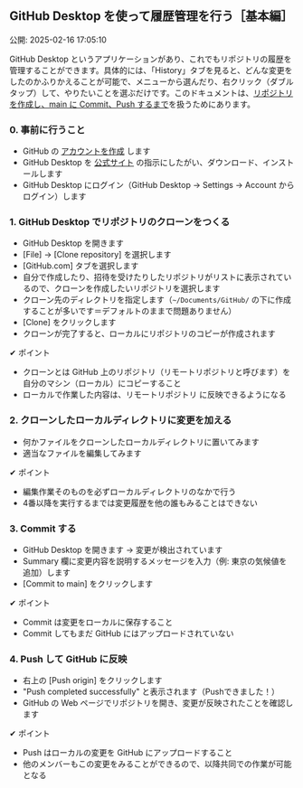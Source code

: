 ## GitHub Desktop を使って履歴管理を行う［基本編］

公開: 2025-02-16 17:05:10


GitHub Desktop というアプリケーションがあり、これでもリポジトリの履歴を管理することができます。具体的には、「History」タブを見ると、どんな変更をしたのかふりかえることが可能で、メニューから選んだり、右クリック（ダブルタップ）して、やりたいことを選ぶだけです。このドキュメントは、<ins>リポジトリを作成し、main に Commit、Push するまで</ins>を扱うためにあります。


### 0. 事前に行うこと
-   GitHub の [アカウントを作成](https://docs.github.com/ja/get-started/start-your-journey/creating-an-account-on-github) します
-	GitHub Desktop を [公式サイト](https://docs.github.com/ja/desktop/installing-and-authenticating-to-github-desktop/installing-github-desktop) の指示にしたがい、ダウンロード、インストールします
-	GitHub Desktop にログイン（GitHub Desktop → Settings → Account からログイン）します

### 1. GitHub Desktop でリポジトリのクローンをつくる
-	GitHub Desktop を開きます
-	[File] → [Clone repository] を選択します
-	[GitHub.com] タブを選択します
-	自分で作成したり、招待を受けたりしたリポジトリがリストに表示されているので、クローンを作成したいリポジトリを選択します
-	クローン先のディレクトリを指定します（`~/Documents/GitHub/` の下に作成することが多いです＝デフォルトのままで問題ありません）
-	[Clone] をクリックします
-	クローンが完了すると、ローカルにリポジトリのコピーが作成されます

✔ ポイント
-	クローンとは GitHub 上のリポジトリ（リモートリポジトリと呼びます）を 自分のマシン（ローカル）にコピーすること
-	ローカルで作業した内容は、リモートリポジトリ に反映できるようになる


### 2. クローンしたローカルディレクトリに変更を加える
-   何かファイルをクローンしたローカルディレクトリに置いてみます
-	適当なファイルを編集してみます

✔ ポイント
-	編集作業そのものを必ずローカルディレクトリのなかで行う
-	4番以降を実行するまでは変更履歴を他の誰もみることはできない


### 3. Commit する
-	GitHub Desktop を開きます → 変更が検出されています
-	Summary 欄に変更内容を説明するメッセージを入力（例: 東京の気候値を追加）します
-	[Commit to main] をクリックします

✔ ポイント
-	Commit は変更をローカルに保存すること
-	Commit してもまだ GitHub にはアップロードされていない


### 4. Push して GitHub に反映
-	右上の [Push origin] をクリックします
-	"Push completed successfully" と表示されます（Pushできました！）
-	GitHub の Web ページでリポジトリを開き、変更が反映されたことを確認します

✔ ポイント
-	Push はローカルの変更を GitHub にアップロードすること
-	他のメンバーもこの変更をみることができるので、以降共同での作業が可能となる